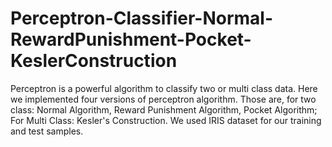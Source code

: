 # Perceptron-Classifier-Normal-RewardPunishment-Pocket-KeslerConstruction
Perceptron is a powerful algorithm to classify two or multi class data. Here we implemented four versions of perceptron algorithm. Those are, for two class: Normal Algorithm, Reward Punishment Algorithm, Pocket Algorithm; For Multi Class: Kesler's Construction. We used IRIS dataset for our training and test samples.
